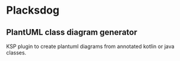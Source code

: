 # Placksdog
## PlantUML class diagram generator

KSP plugin to create plantuml diagrams from annotated kotlin or java classes.
